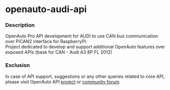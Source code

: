 # openauto-audi-api
### **Description**
OpenAuto Pro API development for AUDI to use CAN bus communication over PiCAN2 interface for RaspberryPi.
<br />
Project dedicated to develop and support additional OpenAuto features over exposed APIs (base for CAN - Audi A3 8P FL 2012)
<br />
### **Exclusion**
In case of API support, suggestions or any other queries related to core API, please visit OpenAuto API [project](https://github.com/bluewave-studio/openauto-pro-api) or [community forum](https://www.bluewavestudio.io/community/).
